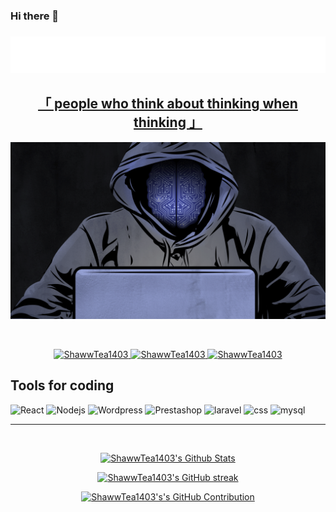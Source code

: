 ### Hi there 👋

<!-- Intro  -->
 <h3 align='center'> <img src='Hello.svg'/> </h3>
 
<!-- <div align="center">
 <img src="https://readme-typing-svg.demolab.com? font=Arial&weight=600&pause=1000&color=FFFFFF&background=FFFFFF00&center=vrai&vCenter=vrai&repeat=vrai&width=435&lines=Heeellllooooo!!+(%5E3%5E)"    alt="ShawwTea1403"/>
</div> -->


<!-- About Section -->
 <h2 align="center"><b><a target="_blank" href="#">   「 people who think about thinking when thinking  」</a></b></h2>
 
<p>
<p align="center"><img src="hacker2.gif"/></p>
</p>

<br/>

<p align="center">
 <a href="https://www.linkedin.com/in/rodino-brian-randriarimalala-42968922a" target="_blank">
  <img src="https://img.shields.io/badge/LinkedIn-0077B5?style=for-the-badge&logo=linkedin&logoColor=white" alt="ShawwTea1403"/>
 </a>
 <a href="https://instagram.com/imnot_rodi" target=]"_blank">
  <img src="https://img.shields.io/badge/Instagram-fe4164?style=for-the-badge&logo=instagram&logoColor=white" alt="ShawwTea1403" />
 </a> 
 <a href="https://www.facebook.com/Dinoro.03.04" target="_blank">
  <img src="https://img.shields.io/badge/Facebook-20BEFF?&style=for-the-badge&logo=facebook&logoColor=white" alt="ShawwTea1403"  />
  </a> 
</p>

## Tools for coding

![React](https://img.shields.io/badge/-React-61DBFB?style=for-the-badge&labelColor=black&logo=react&logoColor=61DBFB)
![Nodejs](https://img.shields.io/badge/Nodejs-3C873A?style=for-the-badge&labelColor=black&logo=node.js&logoColor=3C873A)
![Wordpress](https://img.shields.io/badge/WordPress-%23FF2D20.svg?style=for-the-badge&amp;logo=WordPress&amp;logoColor=purple)
![Prestashop](https://img.shields.io/badge/Prestashop-FFFFFF?style=for-the-badge&amp;logo=Prestashop&amp;logoColor=black)
![laravel](https://img.shields.io/badge/laravel-%23FF2D20.svg?style=for-the-badge&amp;logo=laravel&amp;logoColor=white)
![css](https://img.shields.io/badge/css3-%231572B6.svg?style=for-the-badge&amp;logo=css3&amp;logoColor=white)
![mysql](https://img.shields.io/badge/mysql-%2300f.svg?style=for-the-badge&amp;logo=mysql&amp;logoColor=white)


<hr/>
<br/>

  <p align="center">
  <a href="https://github.com/ShawwTea1403" ><img alt="ShawwTea1403's Github Stats" src="https://denvercoder1-github-readme-stats.vercel.app/api?username=ShawwTea1403&show_icons=true&count_private=true&theme=react&border_color=7F3FBF&bg_color=0D1117&title_color=F85D7F&icon_color=F8D866" height="192px" width="49.5%"/>
  </a>
  </p>
  <p align="center">
  <a href="https://github.com/ShawwTea1403" >
    <img src="https://github-readme-streak-stats.herokuapp.com/?user=ShawwTea1403&theme=radical&border=7F3FBF&background=0D1117" alt="ShawwTea1403's GitHub streak"/>
  </a>
  </p>
 <p align="center">
  <a href="https://github.com/ShawwTea1403">
    <img src="https://github-profile-summary-cards.vercel.app/api/cards/profile-details?username=ShawwTea1403&theme=radical" alt="ShawwTea1403's's GitHub Contribution"/>
 </a>
 </p>


<!-- ![Gabi'sGraph](https://github-readme-activity-graph.cyclic.app/graph?username=ShawwTea1403&custom_title=Gabi%20's%20GitHub%20Activity%20Graph&bg_color=0D1117&color=7F3FBF&line=7F3FBF&point=7F3FBF&area_color=FFFFFF&title_color=FFFFFF&area=true) !-->
